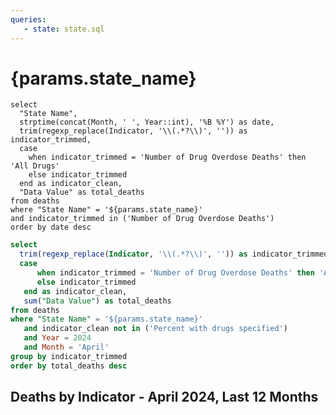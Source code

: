 ```yaml
---
queries:
   - state: state.sql
---
```


# {params.state_name}


```deaths
select
  "State Name",
  strptime(concat(Month, ' ', Year::int), '%B %Y') as date,
  trim(regexp_replace(Indicator, '\\(.*?\\)', '')) as indicator_trimmed,
  case
    when indicator_trimmed = 'Number of Drug Overdose Deaths' then 'All Drugs'
    else indicator_trimmed
  end as indicator_clean,
  "Data Value" as total_deaths
from deaths
where "State Name" = '${params.state_name}'
and indicator_trimmed in ('Number of Drug Overdose Deaths')
order by date desc
```

<LineChart
   data={deaths}
   x=date
   y=total_deaths
   title="Drug Overdose Deaths"
   subtitle="12 Month Rolling Total"
/>

```sql indicator
select
  trim(regexp_replace(Indicator, '\\(.*?\\)', '')) as indicator_trimmed,
  case
      when indicator_trimmed = 'Number of Drug Overdose Deaths' then 'All Drugs'
      else indicator_trimmed
   end as indicator_clean,
   sum("Data Value") as total_deaths
from deaths
where "State Name" = '${params.state_name}'
   and indicator_clean not in ('Percent with drugs specified')
   and Year = 2024
   and Month = 'April'
group by indicator_trimmed
order by total_deaths desc
```

## Deaths by Indicator - April 2024, Last 12 Months

<DataTable data={indicator} rows=all>
<Column id=indicator_clean/>
<Column id=total_deaths/>
</DataTable>


